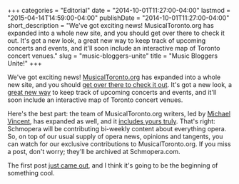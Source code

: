 +++
categories = "Editorial"
date = "2014-10-01T11:27:00-04:00"
lastmod = "2015-04-14T14:59:00-04:00"
publishDate = "2014-10-01T11:27:00-04:00"
short_description = "We've got exciting news! MusicalToronto.org has expanded into a whole new site, and you should get over there to check it out. It's got a new look, a great new way to keep track of upcoming concerts and events, and it'll soon include an interactive map of Toronto concert venues."
slug = "music-bloggers-unite"
title = "Music Bloggers Unite!"
+++

We've got exciting news! [MusicalToronto.org](http://www.musicaltoronto.org/2014/10/01/introducing-a-new-expanded-musical-toronto/) has expanded into a whole new site, and you should [get over there to check it out](http://www.musicaltoronto.org/2014/10/01/introducing-a-new-expanded-musical-toronto/). It's got a new look, a [great new way](http://www.musicaltoronto.org/datebook/) to keep track of upcoming concerts and events, and it'll soon include an interactive map of Toronto concert venues.

Here's the best part: the team of MusicalToronto.org writers, led by [Michael Vincent](http://www.musicaltoronto.org/mt-staff-and-writers/), has expanded as well, and it [includes yours truly](http://www.musicaltoronto.org/mt-staff-and-writers/). That's right: Schmopera will be contributing bi-weekly content about everything opera. So, on top of our usual supply of opera news, opinions and tangents, you can watch for our exclusive contributions to MusicalToronto.org. If you miss a post, don't worry; they'll be archived at Schmopera.com.

The first post [just came out](http://www.musicaltoronto.org/2014/10/01/schmopera-opera-the-inside-job/), and I think it's going to be the beginning of something cool.
